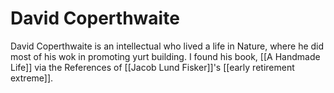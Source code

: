 # David Coperthwaite

David Coperthwaite is an intellectual who lived a life in Nature, where he did most of his wok in promoting yurt building. I found his book, [[A Handmade Life]] via the References of [[Jacob Lund Fisker]]'s [[early retirement extreme]].

